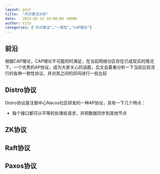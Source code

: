 ```yaml
---
layout: post
title:  "共识算法分析"
date:   2023-05-15 18:00:00 +0800
author: Vito
categories: ["共识算法","一致性","CAP理论"]
---
```

## 前沿
根据CAP理论，CAP理论不可能同时满足，在当前网络分区存在已成现实的情况下，一个优秀的AP协议，成为大家关心的话题，后文会着重分析一下当前比较流行的各种一致性协议，并对其之间的异同进行一些比较

## Distro协议
Distro协议是注册中心Nacos社区研发的一种AP协议，具有一下几个特点：
* 每个接口都可以平等的处理些请求，并把数据同步到其他节点



## ZK协议


## Raft协议

## Paxos协议